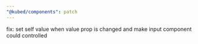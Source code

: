 ```yaml
---
"@kubed/components": patch
---
```


fix: set self value when value prop is changed and make input component could controlled
